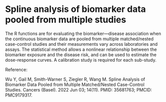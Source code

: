 # Spline analysis of biomarker data pooled from multiple studies

The  R functions are for evaluating the biomarker—disease association when the continuous biomarker data are pooled from multiple matched/nested case-control studies and their measurements vary across laboratories and assays. The statistical method allows a nonlinear relationship between the biomarker exposure and the disease risk, and can be used to estimate the dose-response curves. A calibration study is required for each sub-study.

Reference:

Wu Y, Gail M, Smith-Warner S, Ziegler R, Wang M. Spline Analysis of Biomarker Data Pooled from Multiple Matched/Nested Case-Control Studies. Cancers (Basel). 2022 Jun 03; 14(11). PMID: 35681763; PMCID: PMC9179317.
